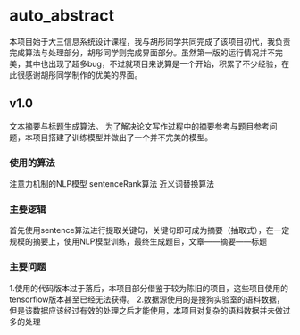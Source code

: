 # auto_abstract
本项目始于大三信息系统设计课程，我与胡彤同学共同完成了该项目初代，我负责完成算法与处理部分，胡彤同学则完成界面部分。虽然第一版的运行情况并不完美，其中也出现了超多bug，不过就项目来说算是一个开始，积累了不少经验，在此很感谢胡彤同学制作的优美的界面。
## v1.0
文本摘要与标题生成算法。
为了解决论文写作过程中的摘要参考与题目参考问题，本项目搭建了训练模型并做出了一个并不完美的模型。

### 使用的算法
  注意力机制的NLP模型
  sentenceRank算法
  近义词替换算法

### 主要逻辑
  首先使用sentence算法进行提取关键句，关键句即可成为摘要（抽取式），在一定规模的摘要上，使用NLP模型训练，最终生成题目，文章——摘要——标题

### 主要问题
  1.使用的代码版本过于落后，本项目部分借鉴于较为陈旧的项目，这些项目使用的tensorflow版本甚至已经无法获得。
  2.数据源使用的是搜狗实验室的语料数据，但是该数据应该经过有效的处理之后才能使用，本项目对复杂的语料数据并未做过多的处理
  

